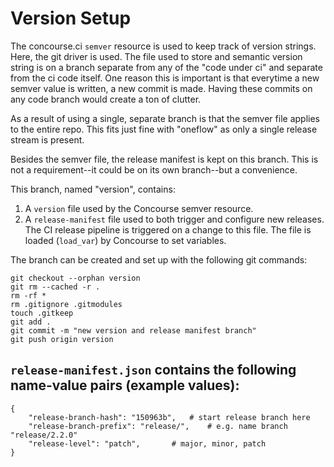 # Version Setup

The concourse.ci `semver` resource is used to keep track of version strings. Here, the
git driver is used. The file used to store and semantic version string is on a branch
separate from any of the "code under ci" and separate from the ci code itself.  One
reason this is important is that everytime a new semver value is written, a new
commit is made.  Having these commits on any code branch would create a ton of
clutter.

As a result of using a single, separate branch is that the semver file applies
to the entire repo.  This fits just fine with "oneflow" as only a single release
stream is present.

Besides the semver file, the release manifest is kept on this branch.  This is
not a requirement--it could be on its own branch--but a convenience.

This branch, named "version", contains:

1. A `version` file used by the Concourse semver resource.
2. A `release-manifest` file used to both trigger and configure new releases.
The CI release pipeline is triggered on a change to this file.
The file is loaded (`load_var`) by Concourse to set variables.

The branch can be created and set up with the following git commands:

```
git checkout --orphan version
git rm --cached -r .
rm -rf *
rm .gitignore .gitmodules
touch .gitkeep
git add .
git commit -m "new version and release manifest branch"
git push origin version
```

## `release-manifest.json` contains the following name-value pairs (example values):

```
{
	"release-branch-hash": "150963b",	# start release branch here
	"release-branch-prefix": "release/",	# e.g. name branch "release/2.2.0"
	"release-level": "patch",		# major, minor, patch
}
```
